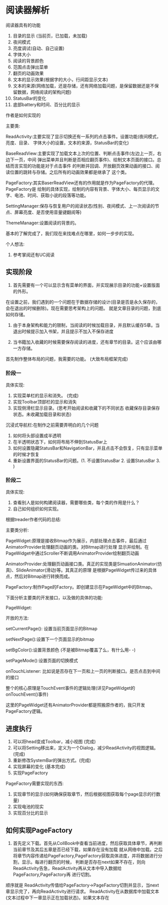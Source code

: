 # 阅读器解析

阅读器具有的功能

1. 目录的显示 (当前页，已加载，未加载)
2. 夜间模式
3. 亮度调试(自动、自己设置)
4. 字体大小
5. 阅读的背景颜色
6. 范围点击弹出菜单
7. 翻页的动画效果
8. 文本的显示效果(根据字的大小，行间距显示文本)
9. 文本的来源(网络加载，还是存储，还有网络加载问题，是保留数据还是不保留数据，网络阅读的架构问题)
10. StatusBar的变化
11. 底部battery和时间、百分比的显示

作者是如何实现的

主要类:

ReadActivity:主要实现了显示切换还有一系列的点击事件。设置功能(夜间模式，亮度、目录、
字体大小的设置，文本的来源，StatusBar的变化)

BaseReadView:主要实现了加载文本上次的位置、判断点击事件(左边上一页，右边下一页，中间
弹出菜单并且判断是否相应翻页事件)、绘制文本页面的接口。总结而言实现的功能是对于点击事件
的判断并回调、开放翻页效果动画的接口、阅读位置的跳转与存储。之后所有的动画效果都是继承了
这个类。

PageFactory:其实BaserReadView还有的作用就是作为PageFactory的代理。PageFactory是
绘制的具体实现，绘制的内容有背景、字体大小、每页显示的文字、电池、时间、获取小说的段落等功能。

SettingManager:保存与恢复用户的阅读状态(性别、夜间模式、上一次阅读的节点、屏幕亮度、是否使用音量键翻阅等)

ThemeManager:设置阅读的背景的。

基本的了解完成了，我们现在来找难点在哪里，如何一步步的实现。

个人想法:

1. 参考掌阅还有UC阅读


## 实现阶段

1. 首先需要有一个可以显示含有菜单的界面，并实现展示目录的功能+设置版面的外形。

在设置之前，我们遇到的一个问题在于数据存储的设计(目录是否是永久保存的，会在退出的时候删除)。现在需要思考架构上的问题。
就是文章目录的问题，到底如何存储。

   1. 由于本身架构和能力的限制，当阅读的时候加载目录，并且默认缓存5章。当退出时候提示加入书架，并且提示不加入不保存进度

   2. 当书籍加入收藏的时候需要保存阅读的进度，还有章节的目录。这个应该由哪一方存储。

首先制作整体布局的问题，我需要的功能。 (大致布局框架完成)

### 阶段一

具体实现:

1. 实现菜单栏的显示和消失。 (完成)
2. 实现Toolbar顶部栏的显示和消失
3. 实现侧滑栏显示目录。(思考开始阅读和收藏下的不同状态 收藏保存目录保存状态。未收藏加载目录和状态)

沉浸式导航栏:在制作之前需要弄明白的几个问题

1. 如何将头部设置成半透明
2. 在半透明状态下，如何将布局不伸到StatusBar上
3. 如何设置隐藏StatusBar和NavigationBar，并且点击不会恢复，只有显示菜单的时候才恢复
4. 重新设置界面的StatusBar的问题。(1. 不设置StatusBar 2. 设置StatusBar 3. )

### 阶段二

具体实现:
1. 查看别人是如何构建阅读器，需要哪些类，每个类的作用是什么？
2. 自己如何组织如何实现。

根据treader作者代码的总结:

主要类分析:

PageWidget:原理是接收Bitmap作为展示，内部处理点击事件，最后通过AnimatorProvider处理翻页动画的类。对Bitmap进行处理
显示并绘制。在PageWidget中通过Scroller不断调用AnimatorProvider绘制翻页动画

AnimatorProvider:处理翻页动画接口类。真正的实现类是SimuationAnimator(仿真)、SlideAnimator(滑动)等。其真正的原理
是根据PageWidget传过来的具体点，然后对Bitmap进行转换而成。

PageFactory:制作Page的Factory。即创建显示在PageWidget中的Bitmap。

下面分析主要类的开发接口，以及做的具体的功能:

PageWidget:

开放的方法:

setCurrentPage(): 设置当前页面显示的Bitmap

setNextPage():设置下一个页面显示的bitmap

setBgColor():设置背景颜色 (不是被Bitmap覆盖了么，有什么用- -)

setPageMode():设置页面的切换模式

onTouchListener: 比如说是否存在下一页和上一页的判断接口。是否点击到中间的接口

整个的核心原理是TouchEvent事件的逻辑处理(详见PageWidget的onTouchEvent()事件)

这里的PageWidget还有AnimatorProvider都是照搬原作者的，我只开发PageFactory逻辑。

## 进度执行

1. 可以将head变成Toolbar，减小视图  (完成)
2. 可以将Setting移出来，定义为一个Dialog，减少ReadActivity的视图逻辑。(完成)
3. 重新修改SystemBar的弹出方式。(完成)
4. 实现屏幕的变化 (基本完成)
5. 实现PageFactory

PageFactory需要实现的东西:

1. 实现章节的显示(如何确保获取章节，然后根据视图获取每个page显示的行数量)
2. 实现电池的现实
3. 实现百分比的显示

## 如何实现PageFactory

1. 首先定义下载。首先从CollBook中查看当前进度，然后获取具体章节，再判断当前章节及其后五章是否已经下载，如果存在没有加载
就从网络中加载。之后将章节内容传递给PageFactory,PageFactory获取具体进度，并将数据进行分割，显示。每进行翻页的时候，
判断是否存在next如果不存在，则向ReadActivity告急，ReadActivity再从文本中导入数据给PageFactory,PageFactory再
进行切割。

顺序就是 ReadActivity传值给PageFactory->PageFactory切割并显示，当next章显示完了，再向ReadActivity进行请求。
ReadActivity在从数据库中加载文本(文本过程中下一章显示正在加载状态)。如果文本存在
